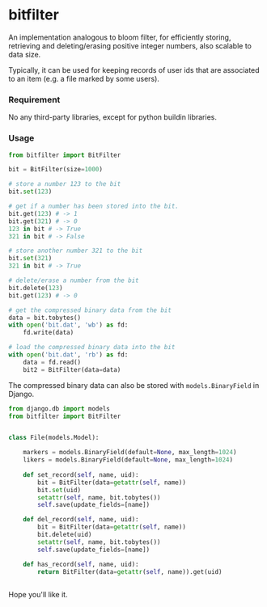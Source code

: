 # bitfilter

An implementation analogous to bloom filter, for efficiently storing, retrieving and deleting/erasing positive integer numbers, also scalable to data size.

Typically, it can be used for keeping records of user ids that are associated to an item (e.g. a file marked by some users).

### Requirement

No any third-party libraries, except for python buildin libraries.

### Usage

```python
from bitfilter import BitFilter

bit = BitFilter(size=1000)

# store a number 123 to the bit
bit.set(123)

# get if a number has been stored into the bit.
bit.get(123) # -> 1
bit.get(321) # -> 0
123 in bit # -> True
321 in bit # -> False

# store another number 321 to the bit
bit.set(321)
321 in bit # -> True

# delete/erase a number from the bit
bit.delete(123)
bit.get(123) # -> 0

# get the compressed binary data from the bit
data = bit.tobytes()
with open('bit.dat', 'wb') as fd:
    fd.write(data)

# load the compressed binary data into the bit
with open('bit.dat', 'rb') as fd:
    data = fd.read()
    bit2 = BitFilter(data=data)
```

The compressed binary data can also be stored with `models.BinaryField` in Django.

```python
from django.db import models
from bitfilter import BitFilter


class File(models.Model):

    markers = models.BinaryField(default=None, max_length=1024)
    likers = models.BinaryField(default=None, max_length=1024)
     
    def set_record(self, name, uid):
        bit = BitFilter(data=getattr(self, name))
        bit.set(uid)
        setattr(self, name, bit.tobytes())
        self.save(update_fields=[name])

    def del_record(self, name, uid):
        bit = BitFilter(data=getattr(self, name))
        bit.delete(uid)
        setattr(self, name, bit.tobytes())
        self.save(update_fields=[name])

    def has_record(self, name, uid):
        return BitFilter(data=getattr(self, name)).get(uid)
        
```

Hope you'll like it.
